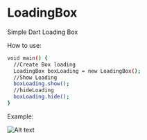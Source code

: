 LoadingBox
==========

Simple Dart Loading Box


How to use:

```sh
void main() {
  //Create Box loading
  LoadingBox boxLoading = new LoadingBox();
  //Show Loading
  boxLoading.show();
  //hideLoading
  boxLoading.hide(); 
}
```

Example:

![Alt text](https://lh4.googleusercontent.com/-iH4loJvianE/VGOlbHdD1OI/AAAAAAAABDI/PrSxtbfxHvg/w1212-h682-no/example.jpg)



